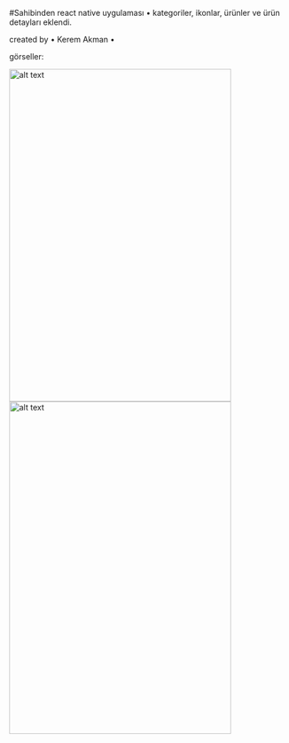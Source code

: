 #Sahibinden react native uygulaması
• kategoriler, ikonlar, ürünler ve ürün detayları eklendi.

created by • Kerem Akman •

görseller:

<img src="https://i.hizliresim.com/3e8o19k.jpg" alt="alt text" width="400" height="600">
<img src="https://i.hizliresim.com/lhd1ucb.jpg" alt="alt text" width="400" height="600">
